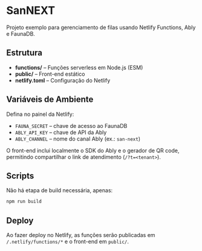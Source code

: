 # SanNEXT

Projeto exemplo para gerenciamento de filas usando Netlify Functions, Ably e FaunaDB.

## Estrutura
- **functions/** – Funções serverless em Node.js (ESM)
- **public/** – Front-end estático
- **netlify.toml** – Configuração do Netlify

## Variáveis de Ambiente
Defina no painel da Netlify:
- `FAUNA_SECRET` – chave de acesso ao FaunaDB
- `ABLY_API_KEY` – chave de API da Ably
- `ABLY_CHANNEL` – nome do canal Ably (ex.: `san-next`)

O front-end inclui localmente o SDK do Ably e o gerador de QR code,
permitindo compartilhar o link de atendimento (`/?t=<tenant>`).

## Scripts
Não há etapa de build necessária, apenas:
```bash
npm run build
```

## Deploy
Ao fazer deploy no Netlify, as funções serão publicadas em `/.netlify/functions/*` e o front-end em `public/`.
